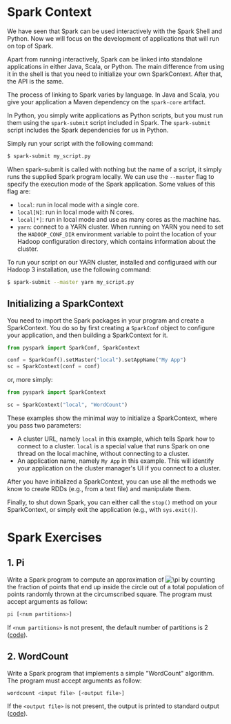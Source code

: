 # Spark Context

We have seen that Spark can be used interactively with the Spark Shell and Python. Now we will focus on the development of applications that will run on top of Spark.

Apart from running interactively, Spark can be linked into standalone applications in either Java, Scala, or Python. The main difference from using it in the shell is that you need to initialize your own SparkContext. After that, the API is the same.

The process of linking to Spark varies by language. In Java and Scala, you give your application a Maven dependency on the `spark-core` artifact.

In Python, you simply write applications as Python scripts, but you must run them using the `spark-submit` script included in Spark. The `spark-submit` script includes the Spark dependencies for us in Python.

Simply run your script with the following command:

```bash
$ spark-submit my_script.py
```
When spark-submit is called with nothing but the name of a script, it simply runs the supplied Spark program locally. We can use the `--master` flag to specify the execution mode of the Spark application. Some values of this flag are:

* `local`: run in local mode with a single core.
* `local[N]`: run in local mode with N cores.
* `local[*]`: run in local mode and use as many cores as the machine has.
* `yarn`: connect to a YARN cluster. When running on YARN you need to set the `HADOOP_CONF_DIR` environment variable to point the location of your Hadoop configuration directory, which contains information about the cluster.

To run your script on our YARN cluster, installed and configuraed with our Hadoop 3 installation, use the following command:

```bash
$ spark-submit --master yarn my_script.py
```

## Initializing a SparkContext

You need to import the Spark packages in your program and create a SparkContext. You do so by first creating a `SparkConf` object to configure your application, and then building a SparkContext for it.

```python
from pyspark import SparkConf, SparkContext

conf = SparkConf().setMaster("local").setAppName("My App")
sc = SparkContext(conf = conf)
```

or, more simply:

```python
from pyspark import SparkContext

sc = SparkContext("local", "WordCount")
```

These examples show the minimal way to initialize a SparkContext, where you pass two parameters:
* A cluster URL, namely `local` in this example, which tells Spark how to connect to a cluster. `local` is a special value that runs Spark on one thread on the local machine, without connecting to a cluster.
* An application name, namely `My App` in this example. This will identify your application on the cluster manager's UI if you connect to a cluster.

After you have initialized a SparkContext, you can use all the methods we know to create RDDs (e.g., from a text file) and manipulate them.

Finally, to shut down Spark, you can either call the `stop()` method on your SparkContext, or simply exit the application (e.g., with `sys.exit()`).

# Spark Exercises

## 1. Pi

Write a Spark program to compute an approximation of <img src="https://latex.codecogs.com/svg.latex?\pi" title="\pi" /> by counting the fraction of points that end up inside the circle out of a total population of points randomly thrown at the circumscribed square. The program must accept arguments as follow:

```bash
pi [<num partitions>]
```

If `<num partitions>` is not present, the default number of partitions is 2 ([code](pi.py)).

## 2. WordCount

Write a Spark program that implements a simple "WordCount" algorithm. The program must accept arguments as follow:

```bash
wordcount <input file> [<output file>]
```

If the `<output file>` is not present, the output is printed to standard output ([code](wordcount.py)).
